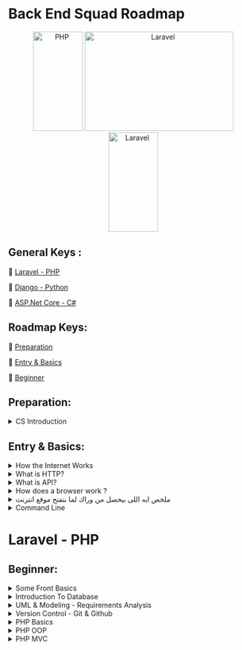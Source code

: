# Back End Squad Roadmap

<p align="center">
  <a href="https://www.php.net/docs.php"><img src="https://github.com/CIS-Team/BackEnd-Squad/blob/main/assets/repo/php_logo.svg" width="100px" height="200px" alt="PHP"></a>
  <a href="https://laravel.com/"><img src="https://github.com/CIS-Team/BackEnd-Squad/blob/main/assets/repo/laravel_logo.svg" width="300px" height="200px" alt="Laravel"></a>
  <a href="https://laravel-livewire.com/"><img src="https://github.com/CIS-Team/BackEnd-Squad/blob/main/assets/repo/livewire_logo.svg" width="100px" height="200px" alt="Laravel"></a>
</p>

## General Keys :
🔗 [Laravel - PHP](#laravel)

🔗 [Django - Python](#django)

🔗 [ASP.Net  Core - C#](#asp.net-core)

## Roadmap Keys:
 
🔗 [Preparation](#preparation)

🔗 [Entry & Basics ](#entry--basics)

🔗 [Beginner](#beginner)

## Preparation:

<details>
 <summary>CS Introduction </summary>


 [Data Structures](https://www.youtube.com/watch?v=owCqVRbZlbg&list=PLCInYL3l2AajqOUW_2SwjWeMwf4vL4RSp)

#### OR

 [Data Structures Easy to Advanced Course](https://www.youtube.com/watch?v=owCqVRbZlbg&list=PLCInYL3l2AajqOUW_2SwjWeMwf4vL4RSp)
________________________________________________________


[Programiz Website](https://www.programiz.com/dsa/data-structure-types)
    
[ Introductions to Algorithms](https://www.youtube.com/watch?v=8hly31xKli0&t=2s)


#### Recommended Books 
[Grokking Algorithms](https://bit.ly/3xl71jO)
</details>


## Entry & Basics:


<details>
 <summary>How the Internet Works</summary>

[Backend Preparation Video: Client Server Model | Dynamic Sites | MVC | HTTP Protocol](https://www.youtube.com/watch?v=ToHfYbxg3ms&list=PLIzoD6CTXb3_iILDz7NIGj49stmeoDWh0&index=3)

🛜 [How the Internet Works](https://www.youtube.com/watch?v=7_LPdttKXPc)

#### OR

🛜 [How does the internet work? (Full Course)](https://www.youtube.com/watch?v=zN8YNNHcaZc)
#### OR
[كيف يعمل الإنترنت؟](https://www.youtube.com/watch?v=TnMNDQHB33Q)
</details>


<details>
 <summary>What is HTTP?</summary>

🛜 [HTTP Crash Course & Exploration](https://www.youtube.com/watch?v=iYM2zFP3Zn0)
#### OR
🧾 [Everything you need to know about HTTP](https://cs.fyi/guide/http-in-depth)
</details>

<details>
 <summary>What is API?</summary>

🛜 [What is an API?](https://www.youtube.com/watch?v=s7wmiS2mSXY)

[ما هو الـ API و ما فائدته في البرمجة؟ و كيف يعمل؟](https://www.youtube.com/watch?v=rq7DvjN1Gco)
</details>

<details>
 <summary>How does a browser work ?</summary>

🛜 [How does a browser work ? | Engineering side](https://www.youtube.com/watch?v=5rLFYtXHo9s)

</details>


<details>
 <summary>ملخص ايه اللى بيحصل من وراك لما بتفتح موقع انترنت</summary>

🛜 [OSI Layers](https://www.youtube.com/watch?v=A31bxOyj5mk&t=10s)
### NOTE: 
#### You Need To Search For New Terms After This Video. 
</details> 

<details>
 <summary>Command Line</summary>

🛜 [ كورس أساسيات Command Line ](https://www.youtube.com/watch?v=wmZMMcm7zWA)

#### OR

[[Arabic] Learn Command Line #01 - Intro and What's Shell, Terminal, CMD](https://www.youtube.com/watch?v=JVs2Ywy7wGQ&list=PLDoPjvoNmBAxzNO8ixW83Sf8FnLy_MkUT)

</details>

# Laravel - PHP
## Beginner:

<details>
 <summary>Some Front Basics</summary>

📽️ [HTML - Arabic 1 - 32](https://www.youtube.com/playlist?list=PLDoPjvoNmBAw_t_XWUFbBX-c9MafPk9ji)

📽️ [HTML & CSS - Crash  Course Arabic](https://www.youtube.com/watch?v=aHzw_8wWl48)

📽️ [JS  - Crash Course](https://www.youtube.com/watch?v=W6NZfCO5SIk)

📽️ [AJAX  - Crash Course](https://www.youtube.com/watch?v=82hnvUYY6QA)

📽️ [JSON  - Crash Course](https://www.youtube.com/watch?v=wI1CWzNtE-M)


</details>

<details>
 <summary>Introduction To Database</summary>

📽️ [Database Design Course](https://www.youtube.com/watch?v=ztHopE5Wnpc)

📽️ [MySQL Tutorial for Beginners](https://www.youtube.com/watch?v=7S_tz1z_5bA)

📽️ [SQL Tutorial - Full Database Course for Beginners](https://www.youtube.com/watch?v=HXV3zeQKqGY)

#### OR
📽️ [Database Fundamentals](https://maharatech.gov.eg/course/view.php?id=740) ***DB Design***

📽️ [مقرر أساسيات قواعد البيانات - DB 1](https://www.youtube.com/playlist?list=PL37D52B7714788190)

📽️ [المقرر العملى](https://www.youtube.com/playlist?list=PL85D9FC9DFD6B9484)
</details>

<details>
 <summary>UML & Modeling - Requirements Analysis </summary>

***You Need To Search More In This Section***

📽️ [UML Diagrams Full Course](https://www.youtube.com/watch?v=WnMQ8HlmeXc)

🌐 [Visual Paradigm - Website](https://www.visual-paradigm.com/guide/uml-unified-modeling-language/what-is-uml/)

> Keep Deep
>
📖 [UML Distilled 3rd Ed](https://github.com/gcoronelc/PECI-Java-MAR-2015/blob/master/Recursos/UML%20Distilled%203rd%20Ed.pdf)

</details>

<details>
 <summary>Version Control - Git & Github</summary>

📽️ [Git & GitHub - Arabic, Almdrasa](https://almdrasa.com/tracks/programming-foundations/courses/git-github/)

#### OR 
🌐 [Version Source Control | التحكم بالاصدارت](https://www.youtube.com/watch?v=Jaqrcw_MB9E&list=PL4n1Qos4Tb6R4guGC4oX_PZVt8E8XpvqE)

> Keep Deep
>
📖 [UML Distilled 3rd Ed](https://github.com/gcoronelc/PECI-Java-MAR-2015/blob/master/Recursos/UML%20Distilled%203rd%20Ed.pdf)

</details>

<details>

 <summary>PHP Basics</summary>

📽️ [Learn PHP 8 In Arabic](https://www.youtube.com/watch?v=xcg9qq6SZ0w&list=PLDoPjvoNmBAy41u35AqJUrI-H83DObUDq)

#### OR
📽️ [Full PHP 8 Tutorial - Until 33](https://www.youtube.com/watch?v=sVbEyFZKgqk&list=PLr3d3QYzkw2xabQRUpcZ_IBk9W50M9pe-) ** Recommended

#### OR
📽️ [PHP Programming Language Tutorial - Full Course](https://www.youtube.com/watch?v=OK_JCtrrv-c)

</details>


<details>
 <summary>PHP OOP</summary>

***You Need To Search After Watching Any Video***

📽️ [Learn Object Oriented PHP - Arabic](https://www.youtube.com/playlist?list=PLDoPjvoNmBAxXTPncg0W4lhVS32LO_xtQ)

#### OR
📽️ [OOP in Arabic - Omar Ahmed](https://www.youtube.com/watch?v=sVbEyFZKgqk&list=PLr3d3QYzkw2xabQRUpcZ_IBk9W50M9pe-) ***Java But Highly Recommended***

#### OR
📽️ [Object Oriented PHP Tutorials - English](https://www.youtube.com/playlist?list=PL0eyrZgxdwhypQiZnYXM7z7-OTkcMgGPh)

#### OR 
📽️ [Object-Oriented Principles in PHP](https://laracasts.com/series/object-oriented-principles-in-php) ***Paid***

> You Can See it As A Refresh Your Knowledge As Crash Course 

📽️ [Introduction to OOP](https://www.youtube.com/watch?v=gUNVnOIK7CM&list=PL71ekc7LvuXK5irXyxo2tRI8fm9QIm0Gj)

</details>

<details>
 <summary>PHP MVC</summary>

📽️ [MVC Explained - Arabic](https://www.youtube.com/watch?v=2Q69R0GD9zM)

#### OR
📽️ [MVC Explained - English](https://www.youtube.com/watch?v=DUg2SWWK18I)

#### AND
📽️ [PHP MVC Framework from scratch - English ](https://www.youtube.com/watch?v=q0JhJBYi4sw)

#### OR
📽️ [PHP MVC project in arabic](https://www.youtube.com/playlist?list=PL7mt2FDjAkPepYrMofOwTwxQwJSlZ8N-a)

#### OR
📽️ [PHP MVC - Arabic](https://www.youtube.com/watch?v=G9ZQNT9M3Hc&list=PLv-kDGQ3al9t6kNKTxxWMog_GES3-XLm1)

> After Watching The Previous You Need To Deep and Practise So Must See It
> 
📽️ [PHP For Beginners Laracasts 2023-edition - English](https://laracasts.com/series/php-for-beginners-2023-edition)
</details>



